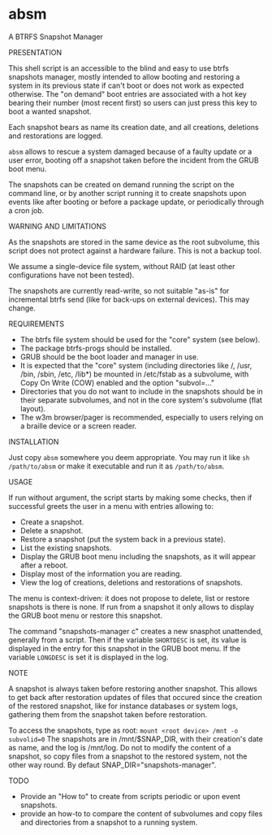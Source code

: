 # absm
A BTRFS Snapshot Manager

PRESENTATION

This shell script is an accessible to the blind and easy to use btrfs snapshots manager, mostly
intended to allow booting and restoring a system in its previous state if can't boot or does not
work as expected otherwise. The "on demand" boot entries are associated with a hot key bearing their
number (most recent first) so users can just press this key to boot a wanted snapshot.

Each snapshot bears as name its creation date, and all creations, deletions and restorations
are logged.

`absm` allows to rescue a system damaged because of a faulty update or a
user error, booting off a snapshot taken before the incident from the GRUB boot
menu.

The snapshots can be created on demand running the script on the command line,
or by another script running it to create snapshots upon events like after
booting or before a package update, or periodically through a cron job.

WARNING AND LIMITATIONS

As the snapshots are stored in the same device as the root subvolume, this
script does not protect against a hardware failure. This is not a backup tool.

We assume a single-device file system, without RAID (at least other configurations have not been tested).

The snapshots are currently read-write, so not suitable "as-is" for incremental btrfs send (like for back-ups on external devices). This may change.

REQUIREMENTS

* The btrfs file system should be used for the "core" system (see below).
* The package btrfs-progs should be installed.
* GRUB should be the boot loader and manager in use.
* It is expected that the "core" system (including directories like /, /usr, /bin, /sbin, /etc, /lib*) be mounted in /etc/fstab as a subvolume, with Copy On Write (COW) enabled and the option "subvol=..."
* Directories that you do not want to include in the snapshots should be in their separate subvolumes, and not in the core system's subvolume (flat layout).
* The w3m browser/pager is recommended, especially to users relying on a braille device or a screen reader. 

INSTALLATION

Just copy `absm` somewhere you deem appropriate. You may run it like `sh /path/to/absm` or make it executable and run it as `/path/to/absm`.

USAGE

If run without argument, the script starts by making some checks, then if
successful greets the user in a menu with entries allowing to:
* Create a snapshot.
* Delete a snapshot.
* Restore a snapshot (put the system back in a previous state).
* List the existing snapshots.
* Display the GRUB boot menu including the snapshots, as it will appear after
  a reboot.
* Display most of the information you are reading.
* View the log of creations, deletions and restorations of snapshots. 

The menu is context-driven: it does not propose to delete, list or restore
snapshots is there is none. If run from a snapshot it only allows to display the
GRUB boot menu or restore this snapshot.

The command "snapshots-manager c" creates a new snasphot unattended, generally
from a script. Then if the variable `SHORTDESC` is set, its value is displayed in
the entry for this snapshot in the GRUB boot menu. If the variable `LONGDESC` is
set it is displayed in the log.

NOTE

A snapshot is always taken before restoring another snapshot. This allows to get
back after restoration updates of files that occured since the creation of the
restored snapshot, like for instance databases or system logs, gathering them
from the snapshot taken before restoration.

To access the snapshots, type as root:
    `mount <root device> /mnt -o subvolid=0`
The snapshots are in /mnt/$SNAP_DIR, with their creation's date as name, and the log
is /mnt/log. Do not to modify the content of a snapshot, so copy files from a
snapshot to the restored system, not the other way round. By defaut SNAP_DIR="snapshots-manager".

TODO

* Provide an "How to" to create from scripts periodic or upon event snapshots.
* provide an how-to to compare the content of subvolumes and copy files and directories
from a snapshot to a running system. 
